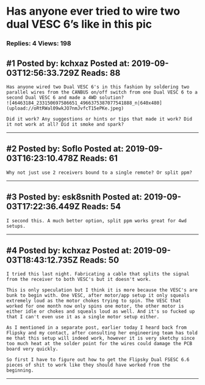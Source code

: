 # Has anyone ever tried to wire two dual VESC 6&rsquo;s like in this pic

### Replies: 4 Views: 198

## \#1 Posted by: kchxaz Posted at: 2019-09-03T12:56:33.729Z Reads: 88

```
Has anyone wired two Dual VESC 6's in this fashion by soldering two parallel wires from the CANBUS on/off switch from one Dual VESC 6 to a second Dual VESC 6 and made a 4WD solution?
![46463184_233150697586651_4966375387077541888_n|640x480](upload://oRtRWal09wkJO7nmJvfcT15ePKe.jpeg) 

Did it work? Any suggestions or hints or tips that made it work? Did it not work at all? Did it smoke and spark?
```

---
## \#2 Posted by: Soflo Posted at: 2019-09-03T16:23:10.478Z Reads: 61

```
Why not just use 2 receivers bound to a single remote? Or split ppm?
```

---
## \#3 Posted by: esk8snith Posted at: 2019-09-03T17:22:36.449Z Reads: 54

```
I second this. A much better option, split ppm works great for 4wd setups.
```

---
## \#4 Posted by: kchxaz Posted at: 2019-09-03T18:43:12.735Z Reads: 50

```
I tried this last night. Fabricating a cable that splits the signal from the receiver to both VESC's but it doesn't work. 

This is only speculation but I think it is more because the VESC's are bunk to begin with. One VESC, after motor/app setup it only squeals extremely loud as the motor chokes trying to spin. The VESC that worked for one month now only spins one motor, the other motor is either idle or chokes and squeals loud as well. And it's so fucked up that I can't even use it as a single motor setup either.

As I mentioned in a separate post, earlier today I heard back from Flipsky and my contact, after consulting her engineering team has told me that this setup will indeed work, however it is very sketchy since too much heat at the solder point for the wires could damage the PCB board very quickly.

So first I have to figure out how to get the Flipsky Dual FSESC 6.6 pieces of shit to work like they should have worked from the beginning.
```

---
